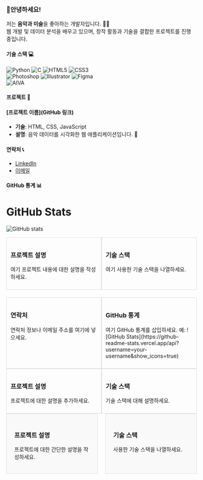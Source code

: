 ### 👋안녕하세요! 
저는 **음악과 미술**을 좋아하는 개발자입니다. 🎨🎶   
웹 개발 및 데이터 분석을 배우고 있으며, 창작 활동과 기술을 결합한 프로젝트를 진행 중입니다.

#### 기술 스택 💻
![Python](https://img.shields.io/badge/-Python-3776AB?style=flat&logo=python&logoColor=white) ![C](https://img.shields.io/badge/-C-00599C?style=flat&logo=c&logoColor=white) ![HTML5](https://img.shields.io/badge/-HTML5-E34F26?style=flat&logo=html5&logoColor=white) ![CSS3](https://img.shields.io/badge/-CSS3-1572B6?style=flat&logo=css3&logoColor=white)   
![Photoshop](https://img.shields.io/badge/-Photoshop-31A8FF?style=flat&logo=adobephotoshop&logoColor=white) ![Illustrator](https://img.shields.io/badge/-Illustrator-FF9A00?style=flat&logo=adobeillustrator&logoColor=white) ![Figma](https://img.shields.io/badge/-Figma-000000?style=flat&logo=figma&logoColor=white)   
![AIVA](https://img.shields.io/badge/-AIVA-00BFFF?style=flat&logo=google&logoColor=white)


#### 프로젝트 🔧  
#### [프로젝트 이름](GitHub 링크)
- **기술**: HTML, CSS, JavaScript
- **설명**: 음악 데이터를 시각화한 웹 애플리케이션입니다. 🎵

#### 연락처 📞
- [LinkedIn](https://linkedin.com/in/yourname)
- [이메일](mailto:your.email@example.com)

#### GitHub 통계 📊
# GitHub Stats

![GitHub stats](https://github-readme-stats.vercel.app/api?username=haapie4576&show_icons=true&hide=prs&count_private=true&theme=pink)


<div style="display: flex; justify-content: space-between;">
  <!-- 1사분면: 프로젝트 설명 -->
  <div style="width: 48%; padding: 10px; border: 1px solid #ddd;">
    <h3>프로젝트 설명</h3>
    <p>여기 프로젝트 내용에 대한 설명을 작성하세요.</p>
  </div>

  <!-- 2사분면: 기술 스택 -->
  <div style="width: 48%; padding: 10px; border: 1px solid #ddd;">
    <h3>기술 스택</h3>
    <p>여기 사용한 기술 스택을 나열하세요.</p>
  </div>
</div>

<div style="display: flex; justify-content: space-between; margin-top: 20px;">
  <!-- 3사분면: 연락처 -->
  <div style="width: 48%; padding: 10px; border: 1px solid #ddd;">
    <h3>연락처</h3>
    <p>연락처 정보나 이메일 주소를 여기에 넣으세요.</p>
  </div>

  <!-- 4사분면: 깃허브 통계 -->
  <div style="width: 48%; padding: 10px; border: 1px solid #ddd;">
    <h3>GitHub 통계</h3>
    <p>여기 GitHub 통계를 삽입하세요. 예: ![GitHub Stats](https://github-readme-stats.vercel.app/api?username=your-username&show_icons=true)</p>
  </div>
</div>


<div style="display: flex; justify-content: space-between;">
  <div style="width: 48%; padding: 10px; border: 1px solid #ddd;">
    <h3>프로젝트 설명</h3>
    <p>프로젝트에 대한 설명을 추가하세요.</p>
  </div>
  
  <div style="width: 48%; padding: 10px; border: 1px solid #ddd;">
    <h3>기술 스택</h3>
    <p>기술 스택에 대해 설명하세요.</p>
  </div>
</div>

<div style="display: flex; justify-content: space-between; gap: 20px;">
  <div style="flex: 1; padding: 20px; border: 1px solid #ddd; background-color: #f9f9f9;">
    <h3>프로젝트 설명</h3>
    <p>프로젝트에 대한 간단한 설명을 작성하세요.</p>
  </div>
  <div style="flex: 1; padding: 20px; border: 1px solid #ddd; background-color: #f9f9f9;">
    <h3>기술 스택</h3>
    <p>사용한 기술 스택을 나열하세요.</p>
  </div>
</div>













<!--
**haapie4576/haapie4576** is a ✨ _special_ ✨ repository because its `README.md` (this file) appears on your GitHub profile.

Here are some ideas to get you started:

- 🔭 I’m currently working on ...
- 🌱 I’m currently learning ...
- 👯 I’m looking to collaborate on ...
- 🤔 I’m looking for help with ...
- 💬 Ask me about ...
- 📫 How to reach me: ...
- 😄 Pronouns: ...
- ⚡ Fun fact: ...
-->
